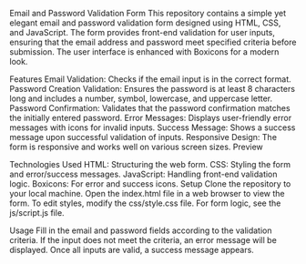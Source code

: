 Email and Password Validation Form
This repository contains a simple yet elegant email and password validation form designed using HTML, CSS, and JavaScript. The form provides front-end validation for user inputs, ensuring that the email address and password meet specified criteria before submission. The user interface is enhanced with Boxicons for a modern look.

Features
Email Validation: Checks if the email input is in the correct format.
Password Creation Validation: Ensures the password is at least 8 characters long and includes a number, symbol, lowercase, and uppercase letter.
Password Confirmation: Validates that the password confirmation matches the initially entered password.
Error Messages: Displays user-friendly error messages with icons for invalid inputs.
Success Message: Shows a success message upon successful validation of inputs.
Responsive Design: The form is responsive and works well on various screen sizes.
Preview

Technologies Used
HTML: Structuring the web form.
CSS: Styling the form and error/success messages.
JavaScript: Handling front-end validation logic.
Boxicons: For error and success icons.
Setup
Clone the repository to your local machine.
Open the index.html file in a web browser to view the form.
To edit styles, modify the css/style.css file.
For form logic, see the js/script.js file.

Usage
Fill in the email and password fields according to the validation criteria. If the input does not meet the criteria, an error message will be displayed. Once all inputs are valid, a success message appears.
